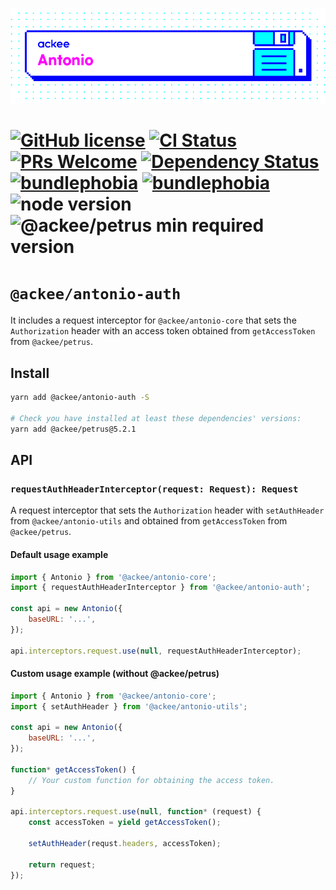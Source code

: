 ![ackee|Antonio](/assets/ackee_git_frontend_antonio.png)

# [![GitHub license](https://img.shields.io/badge/license-MIT-blue.svg)](https://github.com/AckeeCZ/antonio/blob/master/LICENSE) [![CI Status](https://img.shields.io/travis/com/AckeeCZ/antonio.svg?style=flat)](https://travis-ci.com/AckeeCZ/antonio) [![PRs Welcome](https://img.shields.io/badge/PRs-welcome-brightgreen.svg)](https://reactjs.org/docs/how-to-contribute.html#your-first-pull-request) [![Dependency Status](https://img.shields.io/david/AckeeCZ/antonio.svg?style=flat-square)](https://david-dm.org/AckeeCZ/antonio) [![bundlephobia](https://flat.badgen.net/bundlephobia/min/@ackee/antonio-auth)](https://bundlephobia.com/result?p=@ackee/antonio-auth) [![bundlephobia](https://flat.badgen.net/bundlephobia/minzip/@ackee/antonio-auth)](https://bundlephobia.com/result?p=@ackee/antonio-auth) ![node version](https://img.shields.io/node/v/@ackee/antonio-auth) ![@ackee/petrus min required version](https://img.shields.io/npm/dependency-version/@ackee/antonio-auth/peer/@ackee/petrus)

# `@ackee/antonio-auth`

It includes a request interceptor for `@ackee/antonio-core` that sets the `Authorization` header with an access token obtained from `getAccessToken` from `@ackee/petrus`.

## Install

```bash
yarn add @ackee/antonio-auth -S

# Check you have installed at least these dependencies' versions:
yarn add @ackee/petrus@5.2.1
```

## API

### `requestAuthHeaderInterceptor(request: Request): Request`

A request interceptor that sets the `Authorization` header with `setAuthHeader` from `@ackee/antonio-utils` and obtained from `getAccessToken` from `@ackee/petrus`.

#### Default usage example

```js
import { Antonio } from '@ackee/antonio-core';
import { requestAuthHeaderInterceptor } from '@ackee/antonio-auth';

const api = new Antonio({
    baseURL: '...',
});

api.interceptors.request.use(null, requestAuthHeaderInterceptor);
```

#### Custom usage example (without @ackee/petrus)

```js
import { Antonio } from '@ackee/antonio-core';
import { setAuthHeader } from '@ackee/antonio-utils';

const api = new Antonio({
    baseURL: '...',
});

function* getAccessToken() {
    // Your custom function for obtaining the access token.
}

api.interceptors.request.use(null, function* (request) {
    const accessToken = yield getAccessToken();

    setAuthHeader(requst.headers, accessToken);

    return request;
});
```
